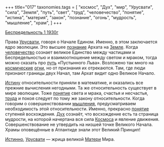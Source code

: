 +++
title="017"
taxonomies.tags = [
 "космос",
 "Дух",
 "мир",
 "Урусвати",
 "сила",
 "Земля",
 "путь",
 "свет",
 "труд",
 "человечество",
 "понятие",
 "истина",
 "материя",
 "закон",
 "познание",
 "огонь",
 "мудрость",
 "мышление",
 "храм",
]
+++

[Беспредельность 1 1930г](/agni/1930)

Права [Урусвати](/tags/Урусвати), говоря о Начале Едином. Именно, в этом заключается ядро эволюции. Это высшее [познание](/tags/познание) Архата на [Земле](/tags/Земля). Когда [человечество](/tags/человечество) сознает великое Единство между частицами и Беспредельностью и взаимоотношение между светом и мраком, тогда можно сказать про [путь](/tags/путь) «Пустынного Льва». Возложено так много на [космические](/tags/космос) [огни](/tags/огонь), но от признания их отрекаются. Там, где люди признают границы двух Начал, там Архат видит одно Великое Начало.   

[Истину](/tags/истина) относительности приняли в математике, и оказались все прежние вычисления негодными. Та же относительность существует в мире эволюции. Тоже [понятие](/tags/понятие) света и мрака, счастья и несчастья, [труда](/tags/труд) и покоя следует по тому же закону относительности. Когда говорим о совершенствовании [мышления](/tags/мышление), предусматриваем необходимость этой относительности. Именно, прекрасно [понятие](/tags/понятие) ступеней восхождения. [Дух](/tags/Дух) сознаёт, что восхождение есть та страница мудрости, на которой начертана вся сила [Космоса](/tags/космос) и явление движения. Совершенствование не утвердить на низшей точке Великого Начала. Храмы оповещённые в Атлантиде знали этот Великий Принцип!   

[Истинно](/tags/истина), [Урусвати](/tags/Урусвати) — жрица великой [Матери](/tags/материя) Мира.